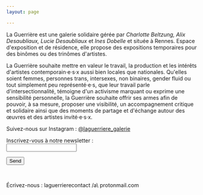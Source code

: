 ```yaml
---
layout: page

---
```

La Guerrière est une galerie solidaire gérée par _Charlotte Beltzung, Alix Desaubliaux, Lucie Desaubliaux_ et _Ines Dobelle_ et située à Rennes. Espace d'exposition et de résidence, elle propose des expositions temporaires pour des binômes ou des trinômes d'artistes. 

La Guerrière souhaite mettre en valeur le travail, la production et les intérêts d'artistes contemporain·e·s·x aussi bien locales que nationales. Qu'elles soient femmes, personnes trans, intersexes, non binaires, gender fluid ou tout simplement peu représenté·e·s, que leur travail parle d'intersectionnalité, témoigne d'un activisme marquant ou exprime une sensibilité personnelle, la Guerrière souhaite offrir ses armes afin de pouvoir, à sa mesure, proposer une visibilité, un accompagnement critique et solidaire ainsi que des moments de partage et d'échange autour des œuvres et des artistes invité·e·s·x.

Suivez-nous sur Instagram : [@laguerriere_galerie](https://www.instagram.com/laguerriere_galerie/)

<form
action="https://formspree.io/f/mdoyglpg"
method="POST"

> 

<label>
Inscrivez-vous à notre newsletter :<br>
<input type="email" name="_replyto">
</label>

<button type="submit">Send</button>
</form>
<br>

<a>Écrivez-nous : laguerrierecontact /a\\ protonmail.com</a>